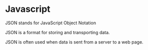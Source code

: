 # Javascript

JSON stands for JavaScript Object Notation

JSON is a format for storing and transporting data.

JSON is often used when data is sent from a server to a web page.
